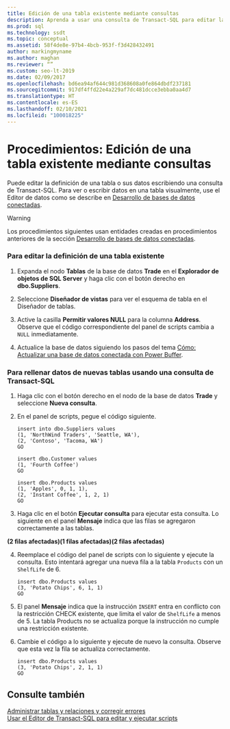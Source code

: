 ```yaml
---
title: Edición de una tabla existente mediante consultas
description: Aprenda a usar una consulta de Transact-SQL para editar la definición o los datos de una tabla. Vea ejemplos de edición de una definición de tabla y de inserción de filas en una tabla.
ms.prod: sql
ms.technology: ssdt
ms.topic: conceptual
ms.assetid: 58f4de8e-97b4-4bcb-953f-f3d428432491
author: markingmyname
ms.author: maghan
ms.reviewer: “”
ms.custom: seo-lt-2019
ms.date: 02/09/2017
ms.openlocfilehash: bd6ea94af644c981d368608a0fe864dbdf237181
ms.sourcegitcommit: 917df4ffd22e4a229af7dc481dcce3ebba0aa4d7
ms.translationtype: HT
ms.contentlocale: es-ES
ms.lasthandoff: 02/10/2021
ms.locfileid: "100018225"
---
```

# <a name="how-to-edit-an-existing-table-using-queries"></a>Procedimientos: Edición de una tabla existente mediante consultas

Puede editar la definición de una tabla o sus datos escribiendo una consulta de Transact\-SQL. Para ver o escribir datos en una tabla visualmente, use el Editor de datos como se describe en [Desarrollo de bases de datos conectadas](../ssdt/connected-database-development.md).  
  
> [!WARNING]  
> Los procedimientos siguientes usan entidades creadas en procedimientos anteriores de la sección [Desarrollo de bases de datos conectadas](../ssdt/connected-database-development.md).  
  
### <a name="to-edit-the-definition-of-an-existing-table"></a>Para editar la definición de una tabla existente  
  
1.  Expanda el nodo **Tablas** de la base de datos **Trade** en el **Explorador de objetos de SQL Server** y haga clic con el botón derecho en **dbo.Suppliers**.  
  
2.  Seleccione **Diseñador de vistas** para ver el esquema de tabla en el Diseñador de tablas.  
  
3.  Active la casilla **Permitir valores NULL** para la columna **Address**. Observe que el código correspondiente del panel de scripts cambia a `NULL` inmediatamente.  
  
4.  Actualice la base de datos siguiendo los pasos del tema [Cómo: Actualizar una base de datos conectada con Power Buffer](../ssdt/how-to-update-a-connected-database-with-power-buffer.md).  
  
### <a name="to-populate-data-in-new-tables-using-a-transact-sql-query"></a>Para rellenar datos de nuevas tablas usando una consulta de Transact\-SQL  
  
1.  Haga clic con el botón derecho en el nodo de la base de datos **Trade** y seleccione **Nueva consulta**.  
  
2.  En el panel de scripts, pegue el código siguiente.  
  
    ```  
    insert into dbo.Suppliers values  
    (1, 'NorthWind Traders', 'Seattle, WA'),  
    (2, 'Contoso', 'Tacoma, WA')  
    GO  
  
    insert dbo.Customer values  
    (1, 'Fourth Coffee')  
    GO  
  
    insert dbo.Products values  
    (1, 'Apples', 0, 1, 1),  
    (2, 'Instant Coffee', 1, 2, 1)  
    GO  
    ```  
  
3.  Haga clic en el botón **Ejecutar consulta** para ejecutar esta consulta. Lo siguiente en el panel **Mensaje** indica que las filas se agregaron correctamente a las tablas.  
  
**(2 filas afectadas)(1 filas afectadas)(2 filas afectadas)**  
  
4.  Reemplace el código del panel de scripts con lo siguiente y ejecute la consulta. Esto intentará agregar una nueva fila a la tabla `Products` con un `ShelfLife` de 6.  
  
    ```  
    insert dbo.Products values  
    (3, 'Potato Chips', 6, 1, 1)  
    GO  
    ```  
  
5.  El panel **Mensaje** indica que la instrucción `INSERT` entra en conflicto con la restricción CHECK existente, que limita el valor de `ShelfLife` a menos de 5. La tabla Products no se actualiza porque la instrucción no cumple una restricción existente.  
  
6.  Cambie el código a lo siguiente y ejecute de nuevo la consulta. Observe que esta vez la fila se actualiza correctamente.  
  
    ```  
    insert dbo.Products values  
    (3, 'Potato Chips', 2, 1, 1)  
    GO  
    ```  
  
## <a name="see-also"></a>Consulte también  
[Administrar tablas y relaciones y corregir errores](../ssdt/manage-tables-relationships-and-fix-errors.md)  
[Usar el Editor de Transact-SQL para editar y ejecutar scripts](../ssdt/use-transact-sql-editor-to-edit-and-execute-scripts.md)  
  
